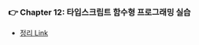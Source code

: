 ### 👉 Chapter 12: 타입스크립트 함수형 프로그래밍 실습
- [정리 Link](https://saseungmin.github.io/reading_books_record_repository/docs/typescript/do-it-typescript/chapter-12)
